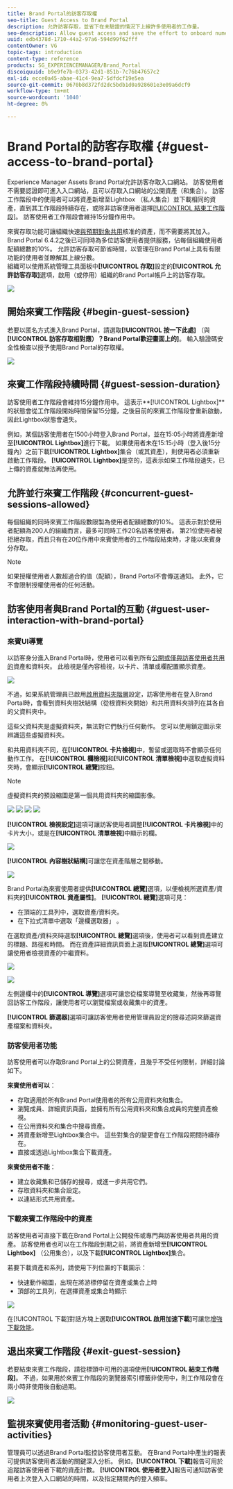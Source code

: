 ```yaml
---
title: Brand Portal的訪客存取權
seo-title: Guest Access to Brand Portal
description: 允許訪客存取，並省下在未驗證的情況下上線許多使用者的工作量。
seo-description: Allow guest access and save the effort to onboard numerous users without authentication.
uuid: edb4378d-1710-44a2-97a6-594d99f62fff
contentOwner: VG
topic-tags: introduction
content-type: reference
products: SG_EXPERIENCEMANAGER/Brand_Portal
discoiquuid: b9e9fe7b-0373-42d1-851b-7c76b47657c2
exl-id: ecce0a45-abae-41c4-9ea7-5dfdcf19e5ea
source-git-commit: 0670b8d372fd2dc5bdb1d0a928601e3e09a6dcf9
workflow-type: tm+mt
source-wordcount: '1040'
ht-degree: 0%

---
```


# Brand Portal的訪客存取權 {#guest-access-to-brand-portal}

Experience Manager Assets Brand Portal允許訪客存取入口網站。 訪客使用者不需要認證即可進入入口網站，且可以存取入口網站的公開資產（和集合）。 訪客工作階段中的使用者可以將資產新增至Lightbox （私人集合）並下載相同的資產，直到其工作階段持續存在，或除非訪客使用者選擇[[!UICONTROL 結束工作階段]](#exit-guest-session)。 訪客使用者工作階段會維持15分鐘作用中。

來賓存取功能可讓組織快速[與預期對象共用](../using/brand-portal-sharing-folders.md#how-to-share-folders)核准的資產，而不需要將其加入。 Brand Portal 6.4.2之後已可同時為多位訪客使用者提供服務，佔每個組織使用者配額總數的10%。 允許訪客存取可節省時間，以管理在Brand Portal上具有有限功能的使用者並瞭解其上線分數。\
組織可以使用系統管理工具面板中&#x200B;**[!UICONTROL 存取]**&#x200B;設定的&#x200B;**[!UICONTROL 允許訪客存取]**&#x200B;選項，啟用（或停用）組織的Brand Portal帳戶上的訪客存取。

<!--
Comment Type: annotation
Last Modified By: mgulati
Last Modified Date: 2018-08-17T10:42:59.879-0400
Removed the first para: "AEM Assets Brand Portal allows public users to enter the portal anonymously and have restricted access to the allowed public resources as guests. Organization users with guest role need not seek access and authentication from administrators."
-->

![](assets/enable-guest-access.png)

## 開始來賓工作階段 {#begin-guest-session}

若要以匿名方式進入Brand Portal，請選取&#x200B;**[!UICONTROL 按一下此處]** （與&#x200B;**[!UICONTROL 訪客存取相對應）？Brand Portal歡迎畫面上的]**。 輸入驗證碼安全性檢查以授予使用Brand Portal的存取權。

![](assets/bp-login-screen.png)

## 來賓工作階段持續時間 {#guest-session-duration}

訪客使用者工作階段會維持15分鐘作用中。
這表示**[!UICONTROL Lightbox]**&#x200B;的狀態會從工作階段開始時間保留15分鐘，之後目前的來賓工作階段會重新啟動，因此Lightbox狀態會遺失。

例如，某個訪客使用者在1500小時登入Brand Portal，並在15:05小時將資產新增至&#x200B;**[!UICONTROL Lightbox]**&#x200B;進行下載。 如果使用者未在15:15小時（登入後15分鐘內）之前下載&#x200B;**[!UICONTROL Lightbox]**&#x200B;集合（或其資產），則使用者必須重新啟動工作階段。 **[!UICONTROL Lightbox]**&#x200B;是空的，這表示如果工作階段遺失，已上傳的資產就無法再使用。

## 允許並行來賓工作階段 {#concurrent-guest-sessions-allowed}

每個組織的同時來賓工作階段數限製為使用者配額總數的10%。 這表示對於使用者配額為200人的組織而言，最多可同時工作20名訪客使用者。 第21位使用者被拒絕存取，而且只有在20位作用中來賓使用者的工作階段結束時，才能以來賓身分存取。

>[!NOTE]
>
>如果授權使用者人數超過合約值（配額），Brand Portal不會傳送通知。 此外，它不會限制授權使用者的任何活動。

## 訪客使用者與Brand Portal的互動 {#guest-user-interaction-with-brand-portal}

### 來賓UI導覽

以訪客身分進入Brand Portal時，使用者可以看到所有[公開或僅與訪客使用者共用的](../using/brand-portal-sharing-folders.md#sharefolders)資產和資料夾。 此檢視是僅內容檢視，以卡片、清單或欄配置顯示資產。

![](assets/disabled-folder-hierarchy1.png)

不過，如果系統管理員已啟用[啟用資料夾階層](../using/brand-portal-general-configuration.md#main-pars-header-1621071021)設定，訪客使用者在登入Brand Portal時，會看到資料夾樹狀結構（從根資料夾開始）和共用資料夾排列在其各自的父資料夾中。

這些父資料夾是虛擬資料夾，無法對它們執行任何動作。 您可以使用鎖定圖示來辨識這些虛擬資料夾。

和共用資料夾不同，在&#x200B;**[!UICONTROL 卡片檢視]**&#x200B;中，暫留或選取時不會顯示任何動作工作。 在&#x200B;**[!UICONTROL 欄檢視]**&#x200B;和&#x200B;**[!UICONTROL 清單檢視]**&#x200B;中選取虛擬資料夾時，會顯示&#x200B;**[!UICONTROL 總覽]**&#x200B;按鈕。

>[!NOTE]
>
>虛擬資料夾的預設縮圖是第一個共用資料夾的縮圖影像。

![](assets/enabled-hierarchy1.png) ![](assets/hierarchy1-nonadmin.png) ![](assets/hierarchy-nonadmin.png) ![](assets/hierarchy2-nonadmin.png)

**[!UICONTROL 檢視設定]**&#x200B;選項可讓訪客使用者調整&#x200B;**[!UICONTROL 卡片檢視]**&#x200B;中的卡片大小，或是在&#x200B;**[!UICONTROL 清單檢視]**&#x200B;中顯示的欄。

![](assets/nav-guest-user.png)

**[!UICONTROL 內容樹狀結構]**&#x200B;可讓您在資產階層之間移動。

![](assets/guest-login-ui.png)

Brand Portal為來賓使用者提供&#x200B;**[!UICONTROL 總覽]**&#x200B;選項，以便檢視所選資產/資料夾的&#x200B;**[!UICONTROL 資產屬性]**。 **[!UICONTROL 總覽]**&#x200B;選項可見：

* 在頂端的工具列中，選取資產/資料夾。
* 在下拉式清單中選取「邊欄選取器」 。

在選取資產/資料夾時選取&#x200B;**[!UICONTROL 總覽]**&#x200B;選項後，使用者可以看到資產建立的標題、路徑和時間。 而在資產詳細資訊頁面上選取&#x200B;**[!UICONTROL 總覽]**&#x200B;選項可讓使用者檢視資產的中繼資料。

![](assets/overview-option-1.png)

![](assets/overview-rail-selector-1.png)

左側邊欄中的&#x200B;**[!UICONTROL 導覽]**&#x200B;選項可讓您從檔案導覽至收藏集，然後再導覽回訪客工作階段，讓使用者可以瀏覽檔案或收藏集中的資產。

**[!UICONTROL 篩選器]**&#x200B;選項可讓訪客使用者使用管理員設定的搜尋述詞來篩選資產檔案和資料夾。

### 訪客使用者功能

訪客使用者可以存取Brand Portal上的公開資產，且幾乎不受任何限制，詳細討論如下。

**來賓使用者可以**：

* 存取適用於所有Brand Portal使用者的所有公用資料夾和集合。
* 瀏覽成員、詳細資訊頁面，並擁有所有公用資料夾和集合成員的完整資產檢視。
* 在公用資料夾和集合中搜尋資產。
* 將資產新增至Lightbox集合中。 這些對集合的變更會在工作階段期間持續存在。
* 直接或透過Lightbox集合下載資產。

**來賓使用者不能**：

* 建立收藏集和已儲存的搜尋，或進一步共用它們。
* 存取資料夾和集合設定。
* 以連結形式共用資產。

### 下載來賓工作階段中的資產

訪客使用者可直接下載在Brand Portal上公開發佈或專門與訪客使用者共用的資產。 訪客使用者也可以在工作階段到期之前，將資產新增至&#x200B;**[!UICONTROL Lightbox]** （公用集合），以及下載&#x200B;**[!UICONTROL Lightbox]**&#x200B;集合。

若要下載資產和系列，請使用下列位置的下載圖示：

* 快速動作縮圖，出現在將游標停留在資產或集合上時
* 頂部的工具列，在選擇資產或集合時顯示

![](assets/download-on-guest.png)

在[!UICONTROL 下載]對話方塊上選取&#x200B;**[!UICONTROL 啟用加速下載]**&#x200B;可讓您[增強下載效能](../using/accelerated-download.md)。

## 退出來賓工作階段 {#exit-guest-session}

若要結束來賓工作階段，請從標頭中可用的選項使用&#x200B;**[!UICONTROL 結束工作階段]**。 不過，如果用於來賓工作階段的瀏覽器索引標籤非使用中，則工作階段會在兩小時非使用後自動過期。

![](assets/end-guest-session.png)

## 監視來賓使用者活動 {#monitoring-guest-user-activities}

管理員可以透過Brand Portal監控訪客使用者互動。 在Brand Portal中產生的報表可提供訪客使用者活動的關鍵深入分析。 例如，**[!UICONTROL 下載]**&#x200B;報告可用於追蹤訪客使用者下載的資產計數。 **[!UICONTROL 使用者登入]**&#x200B;報告可通知訪客使用者上次登入入口網站的時間，以及指定期間內的登入頻率。
